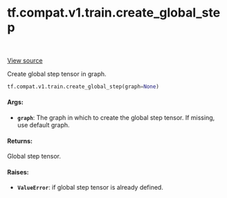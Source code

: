 <div itemscope itemtype="http://developers.google.com/ReferenceObject">
<meta itemprop="name" content="tf.compat.v1.train.create_global_step" />
<meta itemprop="path" content="Stable" />
</div>

# tf.compat.v1.train.create_global_step

<!-- Insert buttons and diff -->

<table class="tfo-notebook-buttons tfo-api" align="left">
</table>

<a target="_blank" href="/code/stable/tensorflow/python/training/training_util.py">View source</a>



Create global step tensor in graph.

``` python
tf.compat.v1.train.create_global_step(graph=None)
```



<!-- Placeholder for "Used in" -->


#### Args:


* <b>`graph`</b>: The graph in which to create the global step tensor. If missing, use
  default graph.


#### Returns:

Global step tensor.



#### Raises:


* <b>`ValueError`</b>: if global step tensor is already defined.

